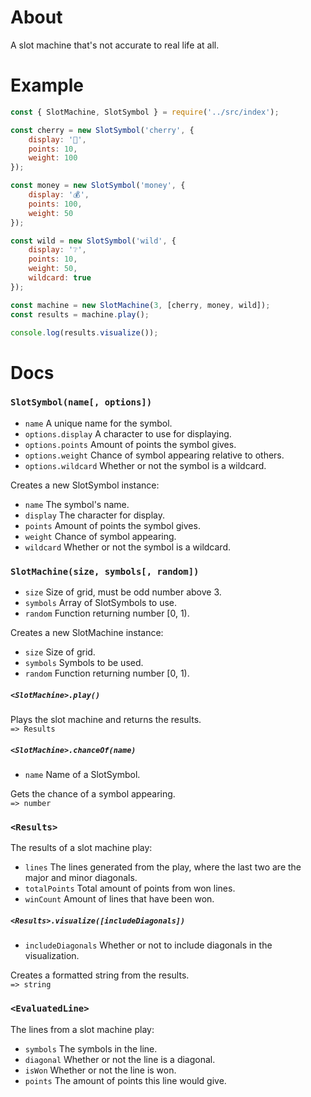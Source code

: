 # About

A slot machine that's not accurate to real life at all.  

# Example

```js
const { SlotMachine, SlotSymbol } = require('../src/index');

const cherry = new SlotSymbol('cherry', {
    display: '🍒',
    points: 10,
    weight: 100
});

const money = new SlotSymbol('money', {
    display: '💰',
    points: 100,
    weight: 50
});

const wild = new SlotSymbol('wild', {
    display: '❔',
    points: 10,
    weight: 50,
    wildcard: true
});

const machine = new SlotMachine(3, [cherry, money, wild]);
const results = machine.play();

console.log(results.visualize());
```

# Docs

### `SlotSymbol(name[, options])`

- `name` A unique name for the symbol.
- `options.display` A character to use for displaying.
- `options.points` Amount of points the symbol gives.
- `options.weight` Chance of symbol appearing relative to others.
- `options.wildcard` Whether or not the symbol is a wildcard.

Creates a new SlotSymbol instance:  

- `name` The symbol's name.
- `display` The character for display.
- `points` Amount of points the symbol gives.
- `weight` Chance of symbol appearing.
- `wildcard` Whether or not the symbol is a wildcard.

### `SlotMachine(size, symbols[, random])`

- `size` Size of grid, must be odd number above 3.
- `symbols` Array of SlotSymbols to use.
- `random` Function returning number [0, 1).

Creates a new SlotMachine instance:  

- `size` Size of grid.
- `symbols` Symbols to be used.
- `random` Function returning number [0, 1).

##### `<SlotMachine>.play()`

Plays the slot machine and returns the results.  
`=> Results`  

##### `<SlotMachine>.chanceOf(name)`

- `name` Name of a SlotSymbol.

Gets the chance of a symbol appearing.  
`=> number`

### `<Results>`

The results of a slot machine play:

- `lines` The lines generated from the play, where the last two are the major and minor diagonals.
- `totalPoints` Total amount of points from won lines.
- `winCount` Amount of lines that have been won.

##### `<Results>.visualize([includeDiagonals])`

- `includeDiagonals` Whether or not to include diagonals in the visualization.

Creates a formatted string from the results.  
`=> string`  

### `<EvaluatedLine>`

The lines from a slot machine play:

- `symbols` The symbols in the line.
- `diagonal` Whether or not the line is a diagonal.
- `isWon` Whether or not the line is won.
- `points` The amount of points this line would give.
